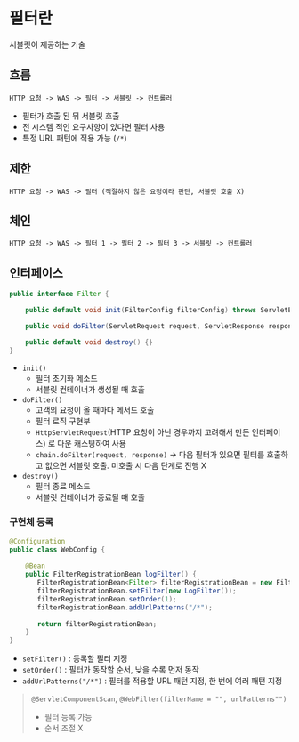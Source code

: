 # 필터란
서블릿이 제공하는 기술
## 흐름
```
HTTP 요청 -> WAS -> 필터 -> 서블릿 -> 컨트롤러
```
- 필터가 호출 된 뒤 서블릿 호출
- 전 시스템 적인 요구사항이 있다면 필터 사용
- 특정 URL 패턴에 적용 가능 (`/*`)
## 제한
```
HTTP 요청 -> WAS -> 필터 (적절하지 않은 요청이라 판단, 서블릿 호출 X)
```
## 체인
```
HTTP 요청 -> WAS -> 필터 1 -> 필터 2 -> 필터 3 -> 서블릿 -> 컨트롤러
```
## 인터페이스
```java
public interface Filter {

    public default void init(FilterConfig filterConfig) throws ServletException {}

    public void doFilter(ServletRequest request, ServletResponse response, FilterChain chain) throws IOException, ServletException;

    public default void destroy() {}
}
```
- `init()`
	- 필터 초기화 메소드
	- 서블릿 컨테이너가 생성될 때 호출
- `doFilter()`
	- 고객의 요청이 올 때마다 메서드 호출
	- 필터 로직 구현부
	- `HttpServletRequest`(HTTP 요청이 아닌 경우까지 고려해서 만든 인터페이스) 로 다운 캐스팅하여 사용
	- `chain.doFilter(request, response)` -> 다음 필터가 있으면 필터를 호출하고 없으면 서블릿 호출. 미호출 시 다음 단계로 진행 X
- `destroy()`
	- 필터 종료 메소드
	- 서블릿 컨테이너가 종료될 때 호출
### 구현체 등록
```java
@Configuration  
public class WebConfig {  
  
    @Bean  
    public FilterRegistrationBean logFilter() {  
       FilterRegistrationBean<Filter> filterRegistrationBean = new FilterRegistrationBean<>();  
       filterRegistrationBean.setFilter(new LogFilter());  
       filterRegistrationBean.setOrder(1);  
       filterRegistrationBean.addUrlPatterns("/*");  
  
       return filterRegistrationBean;  
    }  
}
```
- `setFilter()` : 등록할 필터 지정
- `setOrder()` : 필터가 동작할 순서, 낮을 수록 먼저 동작
- `addUrlPatterns("/*")` : 필터를 적용할 URL 패턴 지정, 한 번에 여러 패턴 지정

> `@ServletComponentScan`, `@WebFilter(filterName = "", urlPatterns"")`
> - 필터 등록 가능
> - 순서 조절 X